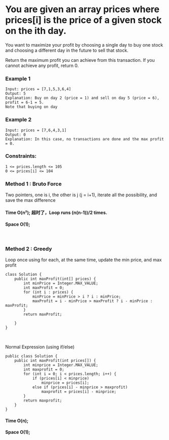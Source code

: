 # You are given an array prices where prices[i] is the price of a given stock on the ith day.



<p>You want to maximize your profit by choosing a single day to buy one stock and choosing a different day in the future to sell that stock.
</p>

<p>Return the maximum profit you can achieve from this transaction. If you cannot achieve any profit, return 0.
</p>

### Example 1

```
Input: prices = [7,1,5,3,6,4]
Output: 5
Explanation: Buy on day 2 (price = 1) and sell on day 5 (price = 6), profit = 6-1 = 5.
Note that buying on day
```
### Example 2
```
Input: prices = [7,6,4,3,1]
Output: 0
Explanation: In this case, no transactions are done and the max profit = 0.
```
### Constraints:
```
1 <= prices.length <= 105
0 <= prices[i] <= 104
```
### Method 1 : Bruto Force
<p>Two pointers, one is i, the other is j (j = i+1), iterate all the possibility, and save the max difference</p>

#### Time O(n²); 超时了，Loop runs (n(n-1))/2 times.
#### Space O(1); 

<br>

### Method 2 : Greedy
<p>Loop once using for each, at the same time, update the min price, and max profit</p>

```
class Solution {
    public int maxProfit(int[] prices) {
        int minPrice = Integer.MAX_VALUE;
        int maxProfit = 0;
        for (int i : prices) {
            minPrice = minPrice > i ? i : minPrice;
            maxProfit = i - minPrice > maxProfit ? i - minPrice : maxProfit;
        }
        return maxProfit;
        
    }
}

```
<br>
<p>Normal Expression (using if/else)</p>

```
public class Solution {
    public int maxProfit(int prices[]) {
        int minprice = Integer.MAX_VALUE;
        int maxprofit = 0;
        for (int i = 0; i < prices.length; i++) {
            if (prices[i] < minprice)
                minprice = prices[i];
            else if (prices[i] - minprice > maxprofit)
                maxprofit = prices[i] - minprice;
        }
        return maxprofit;
    }
}
```

#### Time O(n); 
#### Space O(1); 

